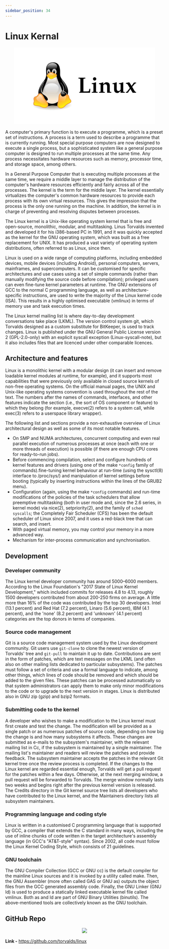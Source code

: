 ```yaml
---
sidebar_position: 34
---
```



# Linux Kernal

<p align="center">
  <img src="https://github.com/mayankkuthar/Reference-Images/blob/main/linux.jpg?raw=true"/>
</p>

A computer's primary function is to execute a programme, which is a preset set of instructions. A process is a term used to describe a programme that is currently running. 
Most special purpose computers are now designed to execute a single process, but a sophisticated system like a general purpose computer is designed to run multiple processes 
at the same time. Any process necessitates hardware resources such as memory, processor time, and storage space, among others.

In a General Purpose Computer that is executing multiple processes at the same time, we require a middle layer to manage the distribution of the computer's hardware resources 
efficiently and fairly across all of the processes. The kernel is the term for the middle layer. The kernel essentially virtualizes the computer's common hardware resources to
provide each process with its own virtual resources. This gives the impression that the process is the only one running on the machine. In addition, the kernel is in charge of
preventing and resolving disputes between processes.

The Linux kernel is a Unix-like operating system kernel that is free and open-source, monolithic, modular, and multitasking. Linus Torvalds invented and developed it 
for his i386-based PC in 1991, and it was quickly accepted as the kernel for the GNU operating system, which was built as a free replacement for UNIX. It has produced 
a vast variety of operating system distributions, often referred to as Linux, since then.

Linux is used on a wide range of computing platforms, including embedded devices, mobile devices (including Android), personal computers, servers, mainframes, and supercomputers.
It can be customised for specific architectures and use cases using a set of simple commands (rather than manually modifying the source code before compilation);
privileged users can even fine-tune kernel parameters at runtime. The GNU extensions of GCC to the normal C programming language, as well as architecture-specific instructions,
are used to write the majority of the Linux kernel code (ISA). This results in a highly optimised executable (vmlinux) in terms of memory use and task execution times.

The Linux kernel mailing list is where day-to-day development conversations take place (LKML). The version control system git, which Torvalds designed as a custom substitute 
for BitKeeper, is used to track changes. Linux is published under the GNU General Public License version 2 (GPL-2.0-only) with an explicit syscall exception (Linux-syscall-note),
but it also includes files that are licenced under other comparable licences.

## Architecture and features

Linux is a monolithic kernel with a modular design (it can insert and remove loadable kernel modules at runtime, for example), and it supports most capabilities that were
previously only available in closed source kernels of non-free operating systems. On the official manual pages, the UNIX and Unix-like operating systems convention is used 
throughout the rest of the text. The numbers after the names of commands, interfaces, and other features indicate the section (i.e., the sort of OS component or feature) to
which they belong (for example, execve(2) refers to a system call, while exec(3) refers to a userspace library wrapper).

The following list and sections provide a non-exhaustive overview of Linux architectural design as well as some of its most notable features.

- On SMP and NUMA architectures, concurrent computing and even real parallel execution of numerous processes at once (each with one or more threads of execution) is possible 
(if there are enough CPU cores for ready-to-run jobs).
- Before commencing compilation, select and configure hundreds of kernel features and drivers (using one of the make ```*config``` family of commands).fine-tuning kernel behaviour 
at run-time (using the sysctl(8) interface to /proc/sys/) and manipulation of kernel settings before booting (typically by inserting instructions within the lines of the GRUB2
menu).
- Configuration (again, using the make ```*config``` commands) and run-time modifications of the policies of the task schedulers that allow preemptive multitasking 
(both in user mode and, since the 2.6 series, in kernel mode) via nice(2), setpriority(2), and the family of ```sched syscalls```; the Completely Fair Scheduler (CFS) 
has been the default scheduler of Linux since 2007, and it uses a red-black tree that can search, and insert.
- With paged virtual memory, you may control your memory in a more advanced way.
- Mechanism for inter-process communication and synchronisation.

## Development

### Developer community

The Linux kernel developer community has around 5000–6000 members. According to the Linux Foundation's "2017 State of Linux Kernel Development," which included commits for 
releases 4.8 to 4.13, roughly 1500 developers contributed from about 200-250 firms on average. A little more than 16% of the code was contributed by the top 30 developers. 
Intel (13.1 percent) and Red Hat (7.2 percent), Linaro (5.6 percent), IBM (4.1 percent), and the 'none' (8.2 percent) and 'unknown' (4.1 percent) categories are the top donors
in terms of companies.

### Source code management

Git is a source code management system used by the Linux development community. Git users use ```git-clone``` to clone the newest version of Torvalds' tree and ```git-pull``` to
maintain it up to date. Contributions are sent in the form of patches, which are text messages on the LKML (and often also on other mailing lists dedicated to particular
subsystems). The patches must follow a set of criteria and use a formal language to indicate, among other things, which lines of code should be removed and which should
be added to the given files. These patches can be processed automatically so that system administrators can apply them to make only minor modifications to the code or to
upgrade to the next version in stages. Linux is distributed also in GNU zip (gzip) and bzip2 formats.

### Submitting code to the kernel

A developer who wishes to make a modification to the Linux kernel must first create and test the change. The modification will be provided as a single patch or as numerous
patches of source code, depending on how big the change is and how many subsystems it affects. These changes are submitted as e-mails to the subsystem's maintainer, with the
relevant mailing list in Cc, if the subsystem is maintained by a single maintainer. The mailing list's maintainer and readers will review the patches and provide feedback. 
The subsystem maintainer accepts the patches in the relevant Git kernel tree once the review process is completed. If the changes to the Linux kernel are regarded essential
enough, Torvalds will get a pull request for the patches within a few days. Otherwise, at the next merging window, a pull request will be forwarded to Torvalds. The merge
window normally lasts two weeks and begins right after the previous kernel version is released. The Credits directory in the Git kernel source tree lists all developers who
have contributed to the Linux kernel, and the Maintainers directory lists all subsystem maintainers.

### Programming language and coding style

Linux is written in a customised C programming language that is supported by GCC, a compiler that extends the C standard in many ways, including the use of inline chunks of
code written in the target architecture's assembly language (in GCC's "AT&T-style" syntax). Since 2002, all code must follow the Linux Kernel Coding Style, which consists of
21 guidelines.

### GNU toolchain

The GNU Compiler Collection (GCC or GNU cc) is the default compiler for the mainline Linux sources and it is invoked by a utility called make. Then, the GNU Assembler 
(more often called GAS or GNU as) outputs the object files from the GCC generated assembly code. Finally, the GNU Linker (GNU ld) is used to produce a statically linked 
executable kernel file called vmlinux. Both as and ld are part of GNU Binary Utilities (binutils). The above-mentioned tools are collectively known as the GNU toolchain.

## GitHub Repo

<p align="center">
  <img src="https://user-images.githubusercontent.com/39026182/136695348-fa7697a3-caea-4036-82fc-b10bb2f111c1.PNG"/>
</p>



**Link -** https://github.com/torvalds/linux
